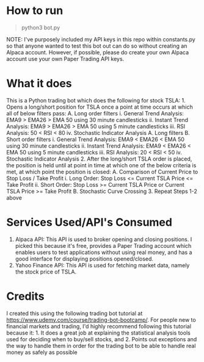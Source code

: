 # How to run

> python3 bot.py

NOTE: I've purposely included my API keys in this repo within constants.py so that anyone wanted to test this bot out can do so without creating an Alpaca account. However, if possible, please do create your own Alpaca account use your own Paper Trading API keys. 
# What it does

This is a Python trading bot which does the following for stock TSLA:
    1. Opens a long/short position for TSLA once a point at time occurs at which all of below filters pass:
        A. Long order filters
            i. General Trend Analysis: EMA9 > EMA26 > EMA 50 using 30 minute candlesticks
            ii. Instant Trend Analysis: EMA9 > EMA26 > EMA 50 using 5 minute candlesticks
            iii. RSI Analysis: 50 < RSI < 80
            iv. Stochastic Indicator Analysis
                A. Long filters
        B. Short order filters
            i. General Trend Analysis: EMA9 < EMA26 < EMA 50 using 30 minute candlesticks
            ii. Instant Trend Analysis: EMA9 < EMA26 < EMA 50 using 5 minute candlesticks
            iii. RSI Analysis: 20 < RSI < 50
            iv. Stochastic Indicator Analysis
    2. After the long/short TSLA order is placed, the position is held until at point in time at which one of the below criteria is met, at which point the position is closed:
        A. Comparison of Current Price to Stop Loss / Take Profit
            i. Long Order: Stop Loss <= Current TSLA Price <= Take Profit 
            ii. Short Order: Stop Loss >= Current TSLA Price or Current TSLA Price >= Take Profit 
        B. Stochastic Curve Crossing
    3. Repeat Steps 1-2 above
# Services Used/API's Consumed

1. Alpaca API: This API is used to broker opening and closing positions. I picked this because it's free, provides a Paper Trading account which enables users to test applications without using real money, and has a good interface for displaying positions opened/closed.
2. Yahoo Finance API: This API is used for fetching market data, namely the stock price of TSLA.
# Credits

I created this using the following trading bot tutorial at https://www.udemy.com/course/trading-bot-bootcamp/. For people new to financial markets and trading, I'd highly recommend following this tutorial because it:
    1. It does a great job at explaining the statistical analysis tools used for deciding when to buy/sell stocks, and 
    2. Points out exceptions and the way to handle them in order for the trading bot to be able to handle real money as safely as possible


        
